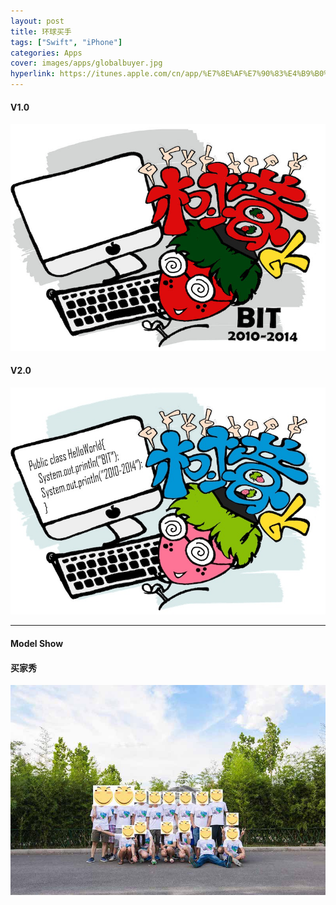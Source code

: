 ```yaml
---
layout: post
title: 环球买手
tags: ["Swift", "iPhone"]
categories: Apps
cover: images/apps/globalbuyer.jpg
hyperlink: https://itunes.apple.com/cn/app/%E7%8E%AF%E7%90%83%E4%B9%B0%E6%89%8B-%E7%9C%9F%E6%AD%A3%E7%9A%84%E6%B4%8B%E8%B4%A7%E6%9D%A5%E8%87%AA%E6%B5%B7%E5%A4%96/id1164383001?mt=8
---
```


#### V1.0 ####

![V1.0](/images/uniform/Tshirt0.jpg)


#### V2.0 ####
![V2.0](/images/uniform/Tshirt1.jpg)

---

#### Model Show ####
#### 买家秀 ####

![Show](/images/uniform/show.jpg)






